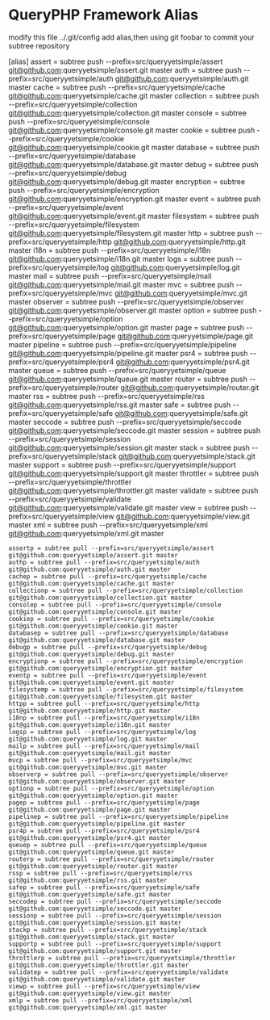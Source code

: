 # QueryPHP Framework Alias

modify this file ../.git/config add alias,then using git foobar to commit your subtree repository

[alias]
    assert = subtree push --prefix=src/queryyetsimple/assert git@github.com:queryyetsimple/assert.git master
    auth = subtree push --prefix=src/queryyetsimple/auth git@github.com:queryyetsimple/auth.git master
    cache = subtree push --prefix=src/queryyetsimple/cache git@github.com:queryyetsimple/cache.git master
    collection = subtree push --prefix=src/queryyetsimple/collection git@github.com:queryyetsimple/collection.git master
    console = subtree push --prefix=src/queryyetsimple/console git@github.com:queryyetsimple/console.git master
    cookie = subtree push --prefix=src/queryyetsimple/cookie git@github.com:queryyetsimple/cookie.git master
    database = subtree push --prefix=src/queryyetsimple/database git@github.com:queryyetsimple/database.git master
    debug = subtree push --prefix=src/queryyetsimple/debug git@github.com:queryyetsimple/debug.git master
    encryption = subtree push --prefix=src/queryyetsimple/encryption git@github.com:queryyetsimple/encryption.git master
    event = subtree push --prefix=src/queryyetsimple/event git@github.com:queryyetsimple/event.git master
    filesystem = subtree push --prefix=src/queryyetsimple/filesystem git@github.com:queryyetsimple/filesystem.git master
    http = subtree push --prefix=src/queryyetsimple/http git@github.com:queryyetsimple/http.git master
    i18n = subtree push --prefix=src/queryyetsimple/i18n git@github.com:queryyetsimple/i18n.git master
    logs = subtree push --prefix=src/queryyetsimple/log git@github.com:queryyetsimple/log.git master
    mail = subtree push --prefix=src/queryyetsimple/mail git@github.com:queryyetsimple/mail.git master
    mvc = subtree push --prefix=src/queryyetsimple/mvc git@github.com:queryyetsimple/mvc.git master
    observer = subtree push --prefix=src/queryyetsimple/observer git@github.com:queryyetsimple/observer.git master
    option = subtree push --prefix=src/queryyetsimple/option git@github.com:queryyetsimple/option.git master
    page = subtree push --prefix=src/queryyetsimple/page git@github.com:queryyetsimple/page.git master
    pipeline = subtree push --prefix=src/queryyetsimple/pipeline git@github.com:queryyetsimple/pipeline.git master
    psr4 = subtree push --prefix=src/queryyetsimple/psr4 git@github.com:queryyetsimple/psr4.git master
    queue = subtree push --prefix=src/queryyetsimple/queue git@github.com:queryyetsimple/queue.git master
    router = subtree push --prefix=src/queryyetsimple/router git@github.com:queryyetsimple/router.git master
    rss = subtree push --prefix=src/queryyetsimple/rss git@github.com:queryyetsimple/rss.git master
    safe = subtree push --prefix=src/queryyetsimple/safe git@github.com:queryyetsimple/safe.git master
    seccode = subtree push --prefix=src/queryyetsimple/seccode git@github.com:queryyetsimple/seccode.git master
    session = subtree push --prefix=src/queryyetsimple/session git@github.com:queryyetsimple/session.git master
    stack = subtree push --prefix=src/queryyetsimple/stack git@github.com:queryyetsimple/stack.git master
    support = subtree push --prefix=src/queryyetsimple/support git@github.com:queryyetsimple/support.git master
    throttler = subtree push --prefix=src/queryyetsimple/throttler git@github.com:queryyetsimple/throttler.git master
    validate = subtree push --prefix=src/queryyetsimple/validate git@github.com:queryyetsimple/validate.git master
    view = subtree push --prefix=src/queryyetsimple/view git@github.com:queryyetsimple/view.git master
    xml = subtree push --prefix=src/queryyetsimple/xml git@github.com:queryyetsimple/xml.git master


    assertp = subtree pull --prefix=src/queryyetsimple/assert git@github.com:queryyetsimple/assert.git master
    authp = subtree pull --prefix=src/queryyetsimple/auth git@github.com:queryyetsimple/auth.git master
    cachep = subtree pull --prefix=src/queryyetsimple/cache git@github.com:queryyetsimple/cache.git master
    collectionp = subtree pull --prefix=src/queryyetsimple/collection git@github.com:queryyetsimple/collection.git master
    consolep = subtree pull --prefix=src/queryyetsimple/console git@github.com:queryyetsimple/console.git master
    cookiep = subtree pull --prefix=src/queryyetsimple/cookie git@github.com:queryyetsimple/cookie.git master
    databasep = subtree pull --prefix=src/queryyetsimple/database git@github.com:queryyetsimple/database.git master
    debugp = subtree pull --prefix=src/queryyetsimple/debug git@github.com:queryyetsimple/debug.git master
    encryptionp = subtree pull --prefix=src/queryyetsimple/encryption git@github.com:queryyetsimple/encryption.git master
    eventp = subtree pull --prefix=src/queryyetsimple/event git@github.com:queryyetsimple/event.git master
    filesystemp = subtree pull --prefix=src/queryyetsimple/filesystem git@github.com:queryyetsimple/filesystem.git master
    httpp = subtree pull --prefix=src/queryyetsimple/http git@github.com:queryyetsimple/http.git master
    i18np = subtree pull --prefix=src/queryyetsimple/i18n git@github.com:queryyetsimple/i18n.git master
    logsp = subtree pull --prefix=src/queryyetsimple/log git@github.com:queryyetsimple/log.git master
    mailp = subtree pull --prefix=src/queryyetsimple/mail git@github.com:queryyetsimple/mail.git master
    mvcp = subtree pull --prefix=src/queryyetsimple/mvc git@github.com:queryyetsimple/mvc.git master
    observerp = subtree pull --prefix=src/queryyetsimple/observer git@github.com:queryyetsimple/observer.git master
    optionp = subtree pull --prefix=src/queryyetsimple/option git@github.com:queryyetsimple/option.git master
    pagep = subtree pull --prefix=src/queryyetsimple/page git@github.com:queryyetsimple/page.git master
    pipelinep = subtree pull --prefix=src/queryyetsimple/pipeline git@github.com:queryyetsimple/pipeline.git master
    psr4p = subtree pull --prefix=src/queryyetsimple/psr4 git@github.com:queryyetsimple/psr4.git master
    queuep = subtree pull --prefix=src/queryyetsimple/queue git@github.com:queryyetsimple/queue.git master
    routerp = subtree pull --prefix=src/queryyetsimple/router git@github.com:queryyetsimple/router.git master
    rssp = subtree pull --prefix=src/queryyetsimple/rss git@github.com:queryyetsimple/rss.git master
    safep = subtree pull --prefix=src/queryyetsimple/safe git@github.com:queryyetsimple/safe.git master
    seccodep = subtree pull --prefix=src/queryyetsimple/seccode git@github.com:queryyetsimple/seccode.git master
    sessionp = subtree pull --prefix=src/queryyetsimple/session git@github.com:queryyetsimple/session.git master
    stackp = subtree pull --prefix=src/queryyetsimple/stack git@github.com:queryyetsimple/stack.git master
    supportp = subtree pull --prefix=src/queryyetsimple/support git@github.com:queryyetsimple/support.git master
    throttlerp = subtree pull --prefix=src/queryyetsimple/throttler git@github.com:queryyetsimple/throttler.git master
    validatep = subtree pull --prefix=src/queryyetsimple/validate git@github.com:queryyetsimple/validate.git master
    viewp = subtree pull --prefix=src/queryyetsimple/view git@github.com:queryyetsimple/view.git master
    xmlp = subtree pull --prefix=src/queryyetsimple/xml git@github.com:queryyetsimple/xml.git master